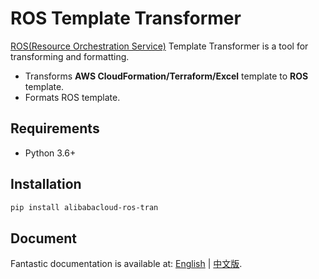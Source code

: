# ROS Template Transformer

[ROS(Resource Orchestration Service)](https://www.alibabacloud.com/help/resource-orchestration-service) 
Template Transformer is a tool for transforming and formatting.

- Transforms **AWS CloudFormation/Terraform/Excel** template to **ROS** template.
- Formats ROS template.

## Requirements

- Python 3.6+

## Installation

```bash
pip install alibabacloud-ros-tran
```

## Document

Fantastic documentation is available at:
[English](https://aliyun.github.io/alibabacloud-ros-tool-transformer) |
[中文版](https://aliyun.github.io/alibabacloud-ros-tool-transformer/#/zh-cn/).

